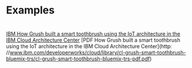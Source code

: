 # Examples

# 
[IBM How Grush built a smart toothbrush using the IoT architecture in the IBM Cloud Architecture Center](http://www.ibm.com/developerworks/cloud/library/cl-grush-smart-toothbrush-bluemix-trs/index.html)
[PDF How Grush built a smart toothbrush using the IoT architecture in the IBM Cloud Architecture Center](http:
//www.ibm.com/developerworks/cloud/library/cl-grush-smart-toothbrush-bluemix-trs/cl-grush-smart-toothbrush-bluemix-trs-pdf.pdf)
